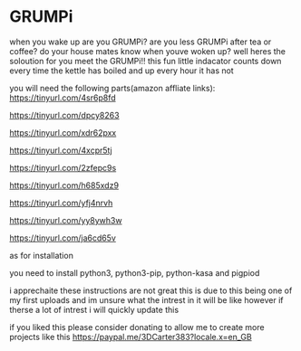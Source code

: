 # GRUMPi

when you wake up are you GRUMPi?
are you less GRUMPi after tea or coffee?
do your house mates know when youve woken up?
well heres the soloution for you meet the GRUMPi!!
this fun little indacator counts down every time the kettle has boiled and up every hour it has not

you will need the following parts(amazon affliate links):
https://tinyurl.com/4sr6p8fd

https://tinyurl.com/dpcy8263

https://tinyurl.com/xdr62pxx

https://tinyurl.com/4xcpr5tj

https://tinyurl.com/2zfepc9s

https://tinyurl.com/h685xdz9

https://tinyurl.com/yfj4nrvh

https://tinyurl.com/yy8ywh3w

https://tinyurl.com/ja6cd65v


as for installation 

you need to install python3, python3-pip, python-kasa and pigpiod

i apprechaite these instructions are not great this is due to this being one of my first uploads and im unsure what the intrest in it will be like however if therse a lot of intrest i will quickly update this

if you liked this please consider donating to allow me to create more projects like this
https://paypal.me/3DCarter383?locale.x=en_GB
